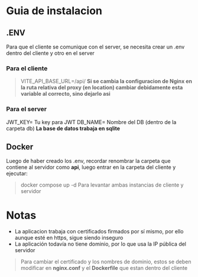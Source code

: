 # Guia de instalacion

## .ENV
Para que el cliente se comunique con el server, se necesita crear un .env dentro del cliente y otro en el server

### Para el cliente
> VITE_API_BASE_URL=/api/
**Si se cambia la configuracion de Nginx en la ruta relativa del proxy (en location) cambiar debidamente esta variable al correcto, sino dejarlo asi**

### Para el server
JWT_KEY= Tu key para JWT
DB_NAME= Nombre del DB (dentro de la carpeta db)
**La base de datos trabaja en sqlite**

## Docker
Luego de haber creado los .env, recordar renombrar la carpeta que contiene al servidor como **api**, luego entrar en la carpeta del cliente y ejecutar:
> docker compose up -d
Para levantar ambas instancias de cliente y servidor

# Notas
- La aplicacion trabaja con certificados firmados por sí mismo, por ello aunque esté en https, sigue siendo inseguro
- La aplicación todavía no tiene dominio, por lo que usa la IP pública del servidor
> Para cambiar el certificado y los nombres de dominio, estos se deben modificar en **nginx.conf** y el **Dockerfile** que estan dentro del cliente
